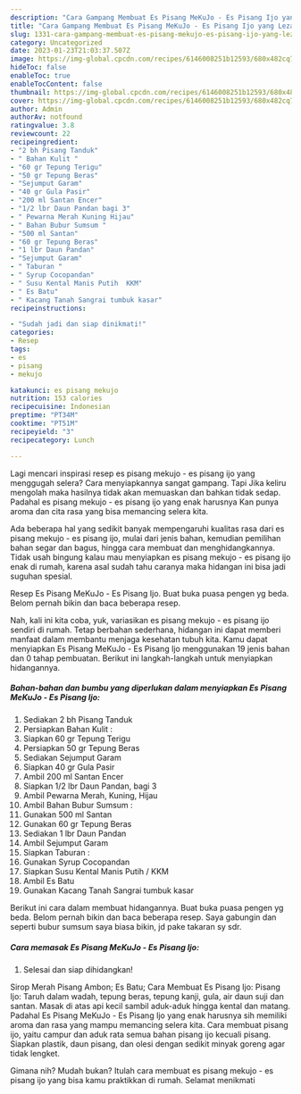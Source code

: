 ```yaml
---
description: "Cara Gampang Membuat Es Pisang MeKuJo - Es Pisang Ijo yang Lezat Sekali, Buat Buka Puasa Menggugah Selera"
title: "Cara Gampang Membuat Es Pisang MeKuJo - Es Pisang Ijo yang Lezat Sekali, Buat Buka Puasa Menggugah Selera"
slug: 1331-cara-gampang-membuat-es-pisang-mekujo-es-pisang-ijo-yang-lezat-sekali-buat-buka-puasa-menggugah-selera
category: Uncategorized
date: 2023-01-23T21:03:37.507Z
image: https://img-global.cpcdn.com/recipes/6146008251b12593/680x482cq70/es-pisang-mekujo-es-pisang-ijo-foto-resep-utama.jpg
hideToc: false
enableToc: true
enableTocContent: false
thumbnail: https://img-global.cpcdn.com/recipes/6146008251b12593/680x482cq70/es-pisang-mekujo-es-pisang-ijo-foto-resep-utama.jpg
cover: https://img-global.cpcdn.com/recipes/6146008251b12593/680x482cq70/es-pisang-mekujo-es-pisang-ijo-foto-resep-utama.jpg
author: Admin
authorAv: notfound
ratingvalue: 3.8
reviewcount: 22
recipeingredient:
- "2 bh Pisang Tanduk"
- " Bahan Kulit "
- "60 gr Tepung Terigu"
- "50 gr Tepung Beras"
- "Sejumput Garam"
- "40 gr Gula Pasir"
- "200 ml Santan Encer"
- "1/2 lbr Daun Pandan bagi 3"
- " Pewarna Merah Kuning Hijau"
- " Bahan Bubur Sumsum "
- "500 ml Santan"
- "60 gr Tepung Beras"
- "1 lbr Daun Pandan"
- "Sejumput Garam"
- " Taburan "
- " Syrup Cocopandan"
- " Susu Kental Manis Putih  KKM"
- " Es Batu"
- " Kacang Tanah Sangrai tumbuk kasar"
recipeinstructions:

- "Sudah jadi dan siap dinikmati!"
categories:
- Resep
tags:
- es
- pisang
- mekujo

katakunci: es pisang mekujo 
nutrition: 153 calories
recipecuisine: Indonesian
preptime: "PT34M"
cooktime: "PT51M"
recipeyield: "3"
recipecategory: Lunch

---
```



Lagi mencari inspirasi resep es pisang mekujo - es pisang ijo yang menggugah selera? Cara menyiapkannya sangat gampang. Tapi Jika keliru mengolah maka hasilnya tidak akan memuaskan dan bahkan tidak sedap. Padahal es pisang mekujo - es pisang ijo yang enak harusnya Kan punya aroma dan cita rasa yang bisa memancing selera kita.


Ada beberapa hal yang sedikit banyak mempengaruhi kualitas rasa dari es pisang mekujo - es pisang ijo, mulai dari jenis bahan, kemudian pemilihan bahan segar dan bagus, hingga cara membuat dan menghidangkannya. Tidak usah bingung kalau mau menyiapkan es pisang mekujo - es pisang ijo enak di rumah, karena asal sudah tahu caranya maka hidangan ini bisa jadi suguhan spesial.

Resep Es Pisang MeKuJo - Es Pisang Ijo. Buat buka puasa pengen yg beda. Belom pernah bikin dan baca beberapa resep.


Nah, kali ini kita coba, yuk, variasikan es pisang mekujo - es pisang ijo sendiri di rumah. Tetap berbahan sederhana, hidangan ini dapat memberi manfaat dalam membantu menjaga kesehatan tubuh kita. Kamu dapat menyiapkan Es Pisang MeKuJo - Es Pisang Ijo menggunakan 19 jenis bahan dan 0 tahap pembuatan. Berikut ini langkah-langkah untuk menyiapkan hidangannya.

<!--inarticleads1-->

##### Bahan-bahan dan bumbu yang diperlukan dalam menyiapkan Es Pisang MeKuJo - Es Pisang Ijo:

1. Sediakan 2 bh Pisang Tanduk
1. Persiapkan  Bahan Kulit :
1. Siapkan 60 gr Tepung Terigu
1. Persiapkan 50 gr Tepung Beras
1. Sediakan Sejumput Garam
1. Siapkan 40 gr Gula Pasir
1. Ambil 200 ml Santan Encer
1. Siapkan 1/2 lbr Daun Pandan, bagi 3
1. Ambil  Pewarna Merah, Kuning, Hijau
1. Ambil  Bahan Bubur Sumsum :
1. Gunakan 500 ml Santan
1. Gunakan 60 gr Tepung Beras
1. Sediakan 1 lbr Daun Pandan
1. Ambil Sejumput Garam
1. Siapkan  Taburan :
1. Gunakan  Syrup Cocopandan
1. Siapkan  Susu Kental Manis Putih / KKM
1. Ambil  Es Batu
1. Gunakan  Kacang Tanah Sangrai tumbuk kasar


Berikut ini cara dalam membuat hidangannya. Buat buka puasa pengen yg beda. Belom pernah bikin dan baca beberapa resep. Saya gabungin dan seperti bubur sumsum saya biasa bikin, jd pake takaran sy sdr. 

<!--inarticleads2-->

##### Cara memasak Es Pisang MeKuJo - Es Pisang Ijo:


1. Selesai dan siap dihidangkan!

Sirop Merah Pisang Ambon; Es Batu; Cara Membuat Es Pisang Ijo: Pisang Ijo: Taruh dalam wadah, tepung beras, tepung kanji, gula, air daun suji dan santan. Masak di atas api kecil sambil aduk-aduk hingga kental dan matang. Padahal Es Pisang MeKuJo - Es Pisang Ijo yang enak harusnya sih memiliki aroma dan rasa yang mampu memancing selera kita. Cara membuat pisang ijo, yaitu campur dan aduk rata semua bahan pisang ijo kecuali pisang. Siapkan plastik, daun pisang, dan olesi dengan sedikit minyak goreng agar tidak lengket. 

Gimana nih? Mudah bukan? Itulah cara membuat es pisang mekujo - es pisang ijo yang bisa kamu praktikkan di rumah. Selamat menikmati
